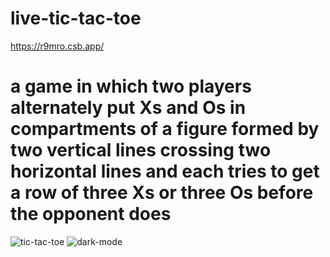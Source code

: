 # live-tic-tac-toe
https://r9mro.csb.app/
# a game in which two players alternately put Xs and Os in compartments of a figure formed by two vertical lines crossing two horizontal lines and each tries to get a row of three Xs or three Os before the opponent does
![tic-tac-toe](https://user-images.githubusercontent.com/78550096/128249509-1be4cdae-692a-406d-8f42-95d8291086da.jpg)
![dark-mode](https://user-images.githubusercontent.com/78550096/128249527-9bb32120-7463-48df-a001-06bc72bdaa55.jpg)
